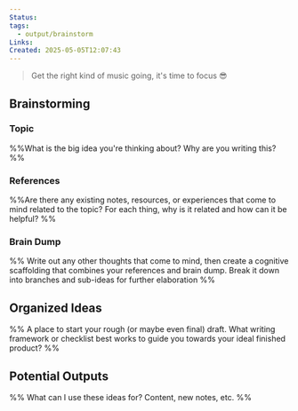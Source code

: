 ```yaml
---
Status: 
tags:
  - output/brainstorm
Links: 
Created: 2025-05-05T12:07:43
---
```


> Get the right kind of music going, it's time to focus 😎

## Brainstorming

### Topic

%%What is the big idea you're thinking about? Why are you writing this? %%

### References
%%Are there any existing notes, resources, or experiences that come to mind related to the topic? For each thing, why is it related and how can it be helpful? %%

### Brain Dump
%%
Write out any other thoughts that come to mind, then create a cognitive scaffolding that combines your references and brain dump.
Break it down into branches and sub-ideas for further elaboration %%

## Organized Ideas
%%
A place to start your rough (or maybe even final) draft.
What writing framework or checklist best works to guide you towards your ideal finished product?
%%

## Potential Outputs

%% What can I use these ideas for? Content, new notes, etc. %%
